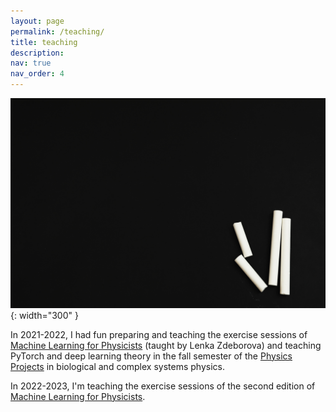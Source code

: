 ```yaml
---
layout: page
permalink: /teaching/
title: teaching
description:
nav: true
nav_order: 4
---
```


![Teaching](/assets/img/teaching_adobestock.jpg){: width="300" }

In 2021-2022, I had fun preparing and teaching the exercise sessions of [Machine Learning for Physicists](https://edu.epfl.ch/coursebook/en/machine-learning-for-physicists-PHYS-467) (taught by Lenka Zdeborova) and teaching PyTorch and deep learning theory in the fall semester of the [Physics Projects](https://www.epfl.ch/schools/sb/sph/en/master/master-in-physics/physics-projects-master-in-physics/) in biological and complex systems physics.

In 2022-2023, I'm teaching the exercise sessions of the second edition of [Machine Learning for Physicists](https://edu.epfl.ch/coursebook/en/machine-learning-for-physicists-PHYS-467).
